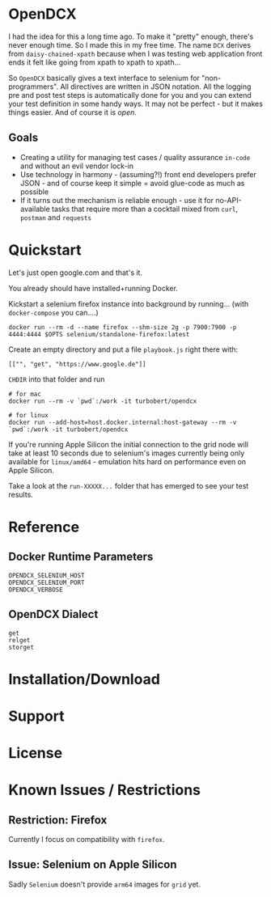 # OpenDCX

I had the idea for this a long time ago. To make it "pretty" enough, there's never enough time. So I made this in my free time. The name `DCX` derives from `daisy-chained-xpath` because when I was testing web application front ends it felt like going from xpath to xpath to xpath...

So `OpenDCX` basically gives a text interface to selenium for "non-programmers". All directives are written in JSON notation. All the logging pre and post test steps is automatically done for you and you can extend your test definition in some handy ways. It may not be perfect - but it makes things easier. And of course it is *open*.

## Goals

* Creating a utility for managing test cases / quality assurance `in-code` and without an evil vendor lock-in
* Use technology in harmony - (assuming?!) front end developers prefer JSON - and of course keep it simple = avoid glue-code as much as possible
* If it turns out the mechanism is reliable enough - use it for no-API-available tasks that require more than a cocktail mixed from `curl`, `postman` and `requests`


# Quickstart

Let's just open google.com and that's it.

You already should have installed+running Docker.

Kickstart a selenium firefox instance into background by running... (with `docker-compose` you can....)

    docker run --rm -d --name firefox --shm-size 2g -p 7900:7900 -p 4444:4444 $OPTS selenium/standalone-firefox:latest

Create an empty directory and put a file `playbook.js` right there with:

    [["", "get", "https://www.google.de"]]

`CHDIR` into that folder and run

    # for mac
    docker run --rm -v `pwd`:/work -it turbobert/opendcx
    
    # for linux
    docker run --add-host=host.docker.internal:host-gateway --rm -v `pwd`:/work -it turbobert/opendcx

If you're running Apple Silicon the initial connection to the grid node will take at least 10 seconds due to selenium's images currently being only available for `linux/amd64` - emulation hits hard on performance even on Apple Silicon.

Take a look at the `run-XXXXX...` folder that has emerged to see your test results.

# Reference

## Docker Runtime Parameters

    OPENDCX_SELENIUM_HOST
    OPENDCX_SELENIUM_PORT
    OPENDCX_VERBOSE

## OpenDCX Dialect

    get
    relget
    storget

# Installation/Download

# Support

# License

# Known Issues / Restrictions

## Restriction: Firefox

Currently I focus on compatibility with `firefox`.

## Issue: Selenium on Apple Silicon

Sadly `Selenium` doesn't provide `arm64` images for `grid` yet.
